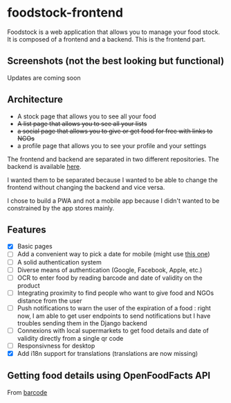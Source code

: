 # foodstock-frontend

Foodstock is a web application that allows you to manage your food stock. It is composed of a frontend and a backend. This is the frontend part.

## Screenshots (not the best looking but functional)

Updates are coming soon
<!--
<img src="https://raw.githubusercontent.com/food-stock/foodstock-frontend/master/screenshots/stockpage.png" alt="Main Stock Page" width="250px" height="auto"><img src="https://raw.githubusercontent.com/food-stock/foodstock-frontend/master/screenshots/categorypage.png" alt="Category Page" width="250px" height="auto"><img src="https://raw.githubusercontent.com/food-stock/foodstock-frontend/master/screenshots/productpage.png" alt="Product Page" width="250px" height="auto"><img src="https://raw.githubusercontent.com/food-stock/foodstock-frontend/master/screenshots/adjustquantity.png" alt="Adjust Quantities" width="250px" height="auto"><img src="https://raw.githubusercontent.com/food-stock/foodstock-frontend/master/screenshots/nomore.png" alt="Mark the Product as Out of Stock" width="250px" height="auto">
-->


## Architecture
- A stock page that allows you to see all your food
- ~~A list page that allows you to see all your lists~~
- ~~a social page that allows you to give or get food for free with links to NGOs~~
- a profile page that allows you to see your profile and your settings

The frontend and backend are separated in two different repositories. The backend is available [here](https://github.com/food-stock/foodstock-frontend).

 I wanted them to be separated because I wanted to be able to change the frontend without changing the backend and vice versa.

 I chose to build a PWA and not a mobile app because I didn't wanted to be constrained by the app stores mainly.

## Features
- [x] Basic pages
- [ ] Add a convenient way to pick a date for mobile (might use [this one](https://nehakadam.github.io/DateTimePicker/))
- [ ] A solid authentication system 
- [ ] Diverse means of authentication (Google, Facebook, Apple, etc.)
- [ ] OCR to enter food by reading barcode and date of validity on the product
- [ ] Integrating proximity to find people who want to give food and NGOs distance from the user
- [ ] Push notifications to warn the user of the expiration of a food : right now, I am able to get user endpoints to send notifications but I have troubles sending them in the Django backend
- [ ] Connexions with local supermarkets to get food details and date of validity directly from a single qr code
- [ ] Responsivness for desktop
- [x] Add i18n support for translations (translations are now missing)

## Getting food details using OpenFoodFacts API

From [barcode](https://openfoodfacts.github.io/api-documentation/#jump-2READrequests-Getnutritionfactsforaspecificbarcode)
